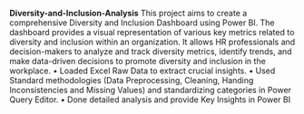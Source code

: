 **Diversity-and-Inclusion-Analysis** This project aims to create a comprehensive Diversity and Inclusion Dashboard using Power BI. The dashboard provides a visual representation of various key metrics related to diversity and inclusion within an organization. It allows HR professionals and decision-makers to analyze and track diversity metrics, identify trends, and make data-driven decisions to promote diversity and inclusion in the workplace.
• Loaded Excel Raw Data to extract crucial insights. • Used Standard methodologies (Data Preprocessing, Cleaning, Handing Inconsistencies and Missing Values) and standardizing categories in Power Query Editor. • Done detailed analysis and provide Key Insights in Power BI 
